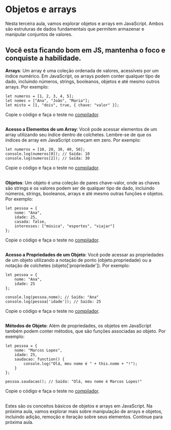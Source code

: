 ## <h1>Objetos e arrays</h1>

Nesta terceira aula, vamos explorar objetos e arrays em JavaScript. Ambos são estruturas de dados fundamentais que permitem armazenar e manipular conjuntos de valores.


## Você esta ficando bom em JS, mantenha o foco e conquiste a habilidade.


**Arrays**: Um array é uma coleção ordenada de valores, acessíveis por um índice numérico. Em JavaScript, os arrays podem conter qualquer tipo de dado, incluindo números, strings, booleanos, objetos e até mesmo outros arrays. Por exemplo:
```
let numeros = [1, 2, 3, 4, 5];
let nomes = ["Ana", "João", "Maria"];
let misto = [1, "dois", true, { chave: "valor" }];
```
Copie o código e faça o teste no [compilador](https://onecompiler.com/javascript).

##  



**Acesso a Elementos de um Array**: Você pode acessar elementos de um array utilizando seu índice dentro de colchetes. Lembre-se de que os índices de array em JavaScript começam em zero. Por exemplo:
```
let numeros = [10, 20, 30, 40, 50];
console.log(numeros[0]); // Saída: 10
console.log(numeros[2]); // Saída: 30

```
Copie o código e faça o teste no [compilador](https://onecompiler.com/javascript).

##  

**Objetos**: Um objeto é uma coleção de pares chave-valor, onde as chaves são strings e os valores podem ser de qualquer tipo de dado, incluindo números, strings, booleanos, arrays e até mesmo outras funções e objetos. Por exemplo:
```
let pessoa = {
    nome: "Ana",
    idade: 25,
    casada: false,
    interesses: ["música", "esportes", "viajar"]
};
```
Copie o código e faça o teste no [compilador](https://onecompiler.com/javascript).

##  

**Acesso a Propriedades de um Objeto**: Você pode acessar as propriedades de um objeto utilizando a notação de ponto (objeto.propriedade) ou a notação de colchetes (objeto['propriedade']). Por exemplo:
```
let pessoa = {
    nome: "Ana",
    idade: 25
};

console.log(pessoa.nome); // Saída: "Ana"
console.log(pessoa['idade']); // Saída: 25
```
Copie o código e faça o teste no [compilador](https://onecompiler.com/javascript).

##  


**Métodos de Objeto**:  Além de propriedades, os objetos em JavaScript também podem conter métodos, que são funções associadas ao objeto. Por exemplo:
```
let pessoa = {
    nome: "Marcos Lopes",
    idade: 25,
    saudacao: function() {
        console.log("Olá, meu nome é " + this.nome + "!");
    }
};

pessoa.saudacao(); // Saída: "Olá, meu nome é Marcos Lopes!"

```
Copie o código e faça o teste no [compilador](https://onecompiler.com/javascript).

##  


Estes são os conceitos básicos de objetos e arrays em JavaScript. Na próxima aula, vamos explorar mais sobre manipulação de arrays e objetos, incluindo adição, remoção e iteração sobre seus elementos.  Continue para próxima aula.


